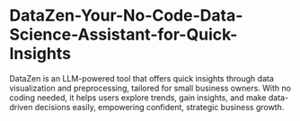 # DataZen-Your-No-Code-Data-Science-Assistant-for-Quick-Insights
DataZen is an LLM-powered tool that offers quick insights through data visualization and preprocessing, tailored for small business owners. With no coding needed, it helps users explore trends, gain insights, and make data-driven decisions easily, empowering confident, strategic business growth.
